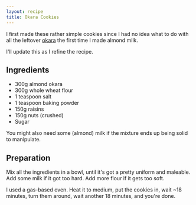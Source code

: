 ```yaml
---
layout: recipe
title: Okara Cookies
---
```


I first made these rather simple cookies since I had no idea what to do with all the leftover [okara](https://en.wikipedia.org/wiki/Okara_%28food%29) the first time I made almond milk.

I'll update this as I refine the recipe.

Ingredients
-----------

 * 300g almond okara
 * 300g whole wheat flour
 * 1 teaspoon salt
 * 1 teaspoon baking powder
 * 150g raisins
 * 150g nuts (crushed)
 * Sugar

You might also need some (almond) milk if the mixture ends up being solid to manipulate.

Preparation
-----------

Mix all the ingredients in a bowl, until it's got a pretty uniform and maleable. Add some milk if it got too hard. Add more flour if it gets too soft.

I used a gas-based oven. Heat it to medium, put the cookies in, wait ~18 minutes, turn them around, wait another 18 minutes, and you're done.
